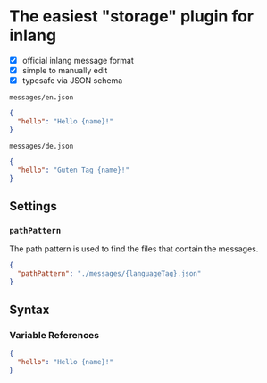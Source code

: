 # The easiest "storage" plugin for inlang

- [x] official inlang message format
- [x] simple to manually edit 
- [x] typesafe via JSON schema

`messages/en.json`

```json
{
  "hello": "Hello {name}!"
}
```

`messages/de.json`

```json
{
  "hello": "Guten Tag {name}!"
}
```

## Settings

### `pathPattern`

The path pattern is used to find the files that contain the messages. 


```json
{
  "pathPattern": "./messages/{languageTag}.json"
}
```


## Syntax

### Variable References

```json
{
  "hello": "Hello {name}!"
}
```